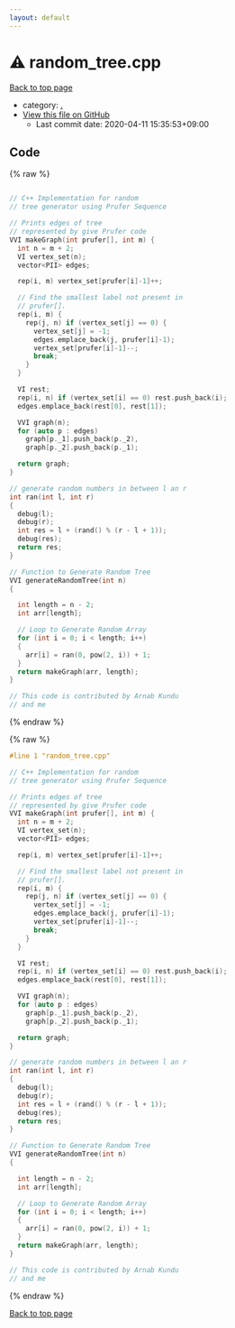 ```yaml
---
layout: default
---
```


<!-- mathjax config similar to math.stackexchange -->
<script type="text/javascript" async
  src="https://cdnjs.cloudflare.com/ajax/libs/mathjax/2.7.5/MathJax.js?config=TeX-MML-AM_CHTML">
</script>
<script type="text/x-mathjax-config">
  MathJax.Hub.Config({
    TeX: { equationNumbers: { autoNumber: "AMS" }},
    tex2jax: {
      inlineMath: [ ['$','$'] ],
      processEscapes: true
    },
    "HTML-CSS": { matchFontHeight: false },
    displayAlign: "left",
    displayIndent: "2em"
  });
</script>

<script type="text/javascript" src="https://cdnjs.cloudflare.com/ajax/libs/jquery/3.4.1/jquery.min.js"></script>
<script src="https://cdn.jsdelivr.net/npm/jquery-balloon-js@1.1.2/jquery.balloon.min.js" integrity="sha256-ZEYs9VrgAeNuPvs15E39OsyOJaIkXEEt10fzxJ20+2I=" crossorigin="anonymous"></script>
<script type="text/javascript" src="../assets/js/copy-button.js"></script>
<link rel="stylesheet" href="../assets/css/copy-button.css" />


# :warning: random_tree.cpp

<a href="../index.html">Back to top page</a>

* category: <a href="../index.html#5058f1af8388633f609cadb75a75dc9d">.</a>
* <a href="{{ site.github.repository_url }}/blob/master/random_tree.cpp">View this file on GitHub</a>
    - Last commit date: 2020-04-11 15:35:53+09:00




## Code

<a id="unbundled"></a>
{% raw %}
```cpp

// C++ Implementation for random
// tree generator using Prufer Sequence

// Prints edges of tree
// represented by give Prufer code
VVI makeGraph(int prufer[], int m) {
  int n = m + 2;
  VI vertex_set(n);
  vector<PII> edges;

  rep(i, m) vertex_set[prufer[i]-1]++;

  // Find the smallest label not present in
  // prufer[].
  rep(i, m) {
    rep(j, n) if (vertex_set[j] == 0) {
      vertex_set[j] = -1;
      edges.emplace_back(j, prufer[i]-1);
      vertex_set[prufer[i]-1]--;
      break;
    }
  }

  VI rest;
  rep(i, n) if (vertex_set[i] == 0) rest.push_back(i);
  edges.emplace_back(rest[0], rest[1]);

  VVI graph(n);
  for (auto p : edges)
    graph[p._1].push_back(p._2),
    graph[p._2].push_back(p._1);

  return graph;
}

// generate random numbers in between l an r
int ran(int l, int r)
{
  debug(l);
  debug(r);
  int res = l + (rand() % (r - l + 1));
  debug(res);
  return res;
}

// Function to Generate Random Tree
VVI generateRandomTree(int n)
{

  int length = n - 2;
  int arr[length];

  // Loop to Generate Random Array
  for (int i = 0; i < length; i++)
  {
    arr[i] = ran(0, pow(2, i)) + 1;
  }
  return makeGraph(arr, length);
}

// This code is contributed by Arnab Kundu
// and me

```
{% endraw %}

<a id="bundled"></a>
{% raw %}
```cpp
#line 1 "random_tree.cpp"

// C++ Implementation for random
// tree generator using Prufer Sequence

// Prints edges of tree
// represented by give Prufer code
VVI makeGraph(int prufer[], int m) {
  int n = m + 2;
  VI vertex_set(n);
  vector<PII> edges;

  rep(i, m) vertex_set[prufer[i]-1]++;

  // Find the smallest label not present in
  // prufer[].
  rep(i, m) {
    rep(j, n) if (vertex_set[j] == 0) {
      vertex_set[j] = -1;
      edges.emplace_back(j, prufer[i]-1);
      vertex_set[prufer[i]-1]--;
      break;
    }
  }

  VI rest;
  rep(i, n) if (vertex_set[i] == 0) rest.push_back(i);
  edges.emplace_back(rest[0], rest[1]);

  VVI graph(n);
  for (auto p : edges)
    graph[p._1].push_back(p._2),
    graph[p._2].push_back(p._1);

  return graph;
}

// generate random numbers in between l an r
int ran(int l, int r)
{
  debug(l);
  debug(r);
  int res = l + (rand() % (r - l + 1));
  debug(res);
  return res;
}

// Function to Generate Random Tree
VVI generateRandomTree(int n)
{

  int length = n - 2;
  int arr[length];

  // Loop to Generate Random Array
  for (int i = 0; i < length; i++)
  {
    arr[i] = ran(0, pow(2, i)) + 1;
  }
  return makeGraph(arr, length);
}

// This code is contributed by Arnab Kundu
// and me

```
{% endraw %}

<a href="../index.html">Back to top page</a>

